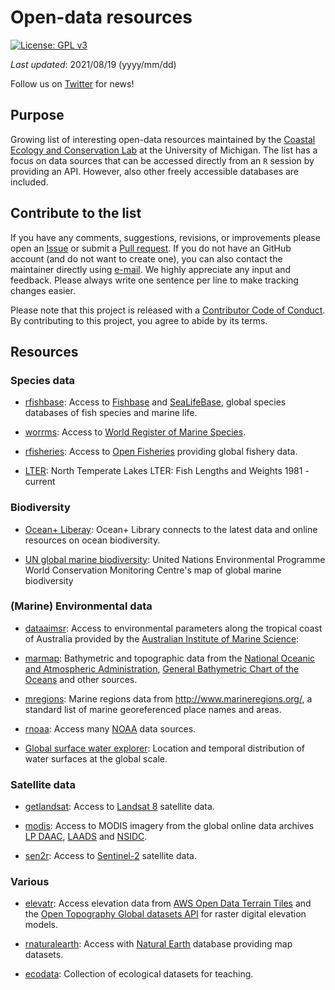 # Open-data resources

[![License: GPL v3](https://img.shields.io/badge/License-GPLv3-blue.svg)](https://www.gnu.org/licenses/gpl-3.0)

*Last updated*: 2021/08/19 (yyyy/mm/dd)

Follow us on [Twitter](https://twitter.com/AllgeierLab) for news!

## Purpose

Growing list of interesting open-data resources maintained by the [Coastal Ecology and Conservation Lab](https://www.jacoballgeier.com) at the University of Michigan.
The list has a focus on data sources that can be accessed directly from an `R` session by providing an API.
However, also other freely accessible databases are included.

## Contribute to the list

If you have any comments, suggestions, revisions, or improvements please open an [Issue](https://github.com/Allgeier-Lab/open-data-resources/issues) or submit a [Pull request](https://github.com/Allgeier-Lab/open-data-resources/pulls).
If you do not have an GitHub account (and do not want to create one), you can also contact the maintainer directly using [e-mail](mailto:mhk.hesselbarth@gmail.com).
We highly appreciate any input and feedback.
Please always write one sentence per line to make tracking changes easier.

Please note that this project is released with a [Contributor Code of Conduct](CODE_OF_CONDUCT.md).
By contributing to this project, you agree to abide by its terms.

## Resources

### Species data

-   [rfishbase](https://docs.ropensci.org/rfishbase/): Access to [Fishbase](https://www.fishbase.org) and [SeaLifeBase](www.sealifebase.org), global species databases of fish species and marine life.

-   [worrms](https://docs.ropensci.org/worrms): Access to [World Register of Marine Species](http://www.marinespecies.org/).

-   [rfisheries](https://github.com/ropensci/rfisheries): Access to [Open Fisheries](http://www.openfisheries.org) providing global fishery data.

-   [LTER](https://lter.limnology.wisc.edu/index.php/dataset/north-temperate-lakes-lter-fish-lengths-and-weights-1981-current): North Temperate Lakes LTER: Fish Lengths and Weights 1981 - current

### Biodiversity

-   [Ocean+ Liberay](https://library.oceanplus.org): Ocean+ Library connects to the latest data and online resources on ocean biodiversity.

-   [UN global marine biodiversity](https://www.unep-wcmc.org/featured-projects/ocean-data-viewer): United Nations Environmental Programme World Conservation Monitoring Centre's map of global marine biodiversity

### (Marine) Environmental data

-   [dataaimsr](https://docs.ropensci.org/dataaimsr/): Access to environmental parameters along the tropical coast of Australia provided by the [Australian Institute of Marine Science](https://www.aims.gov.au/docs/data/data.html):

-   [marmap](https://github.com/ericpante/marmap): Bathymetric and topographic data from the [National Oceanic and Atmospheric Administration](https://www.noaa.gov), [General Bathymetric Chart of the Oceans](https://www.gebco.net) and other sources.

-   [mregions](https://github.com/ropensci/mregions): Marine regions data from <http://www.marineregions.org/>, a standard list of marine georeferenced place names and areas.

-   [rnoaa](https://docs.ropensci.org/rnoaa/): Access many [NOAA](https://www.ncdc.noaa.gov/cdo-web/webservices/v2) data sources.

- [Global surface water explorer](https://global-surface-water.appspot.com/#): Location and temporal distribution of water surfaces at the global scale.

### Satellite data

-   [getlandsat](https://github.com/ropensci/getlandsat): Access to [Landsat 8](https://landsat.usgs.gov) satellite data.

-   [modis](https://github.com/MatMatt/MODIS): Access to MODIS imagery from the global online data archives [LP DAAC](https://lpdaac.usgs.gov/), [LAADS](https://ladsweb.modaps.eosdis.nasa.gov/) and [NSIDC](https://nsidc.org/).

-   [sen2r](https://sen2r.ranghetti.info): Access to [Sentinel-2](https://sentinel.esa.int/web/sentinel/missions/sentinel-2) satellite data.

### Various

-   [elevatr](https://github.com/jhollist/elevatr/): Access elevation data from [AWS Open Data Terrain Tiles](https://registry.opendata.aws/terrain-tiles/) and the [Open Topography Global datasets API](https://opentopography.org) for raster digital elevation models.

-   [rnaturalearth](https://github.com/ropensci/rnaturalearth): Access with [Natural Earth](http://www.naturalearthdata.com) database providing map datasets.

-   [ecodata](https://github.com/TheoreticalEcology/ecodata): Collection of ecological datasets for teaching.
